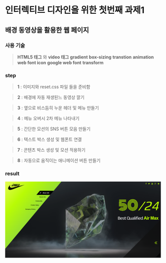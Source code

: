 # 인터렉티브 디자인을 위한 첫번째 과제1

## 배경 동영상을 활용한 웹 페이지

### 사용 기술

> **HTML5 태그** 와 **video 태그** **gradient** **box-sizing** **transtion** **animation** **web font icon** **google web font** **transform**

### step

> **1** : 이미지와 reset.css 파일 들을 준비함

> **2** : 배경에 자동 재생된느 동영상 깔기

> **3** : 옆으로 비스듬히 누운 헤더 및 메뉴 만들기

> **4** : 메뉴 오버시 2차 메뉴 나타내기

> **5** : 간단한 모션의 SNS 버튼 모음 만들기

> **6** : 텍스트 박스 생성 및 웹폰트 연결

> **7** : 콘텐츠 박스 생성 및 모션 적용하기

> **8** : 자동으로 움직이는 애니메이션 버튼 만들기

### result

![alt](./img/result.png)
